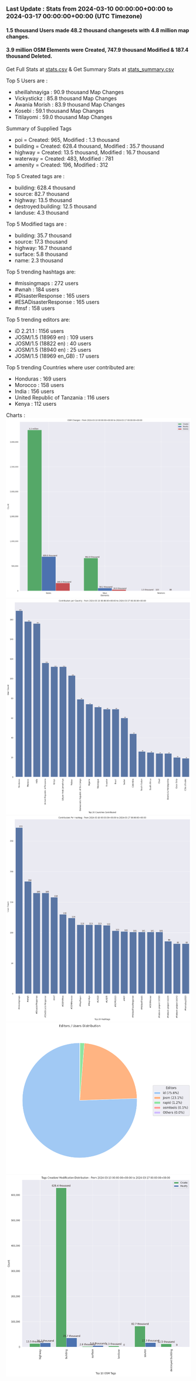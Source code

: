 ### Last Update : Stats from 2024-03-10 00:00:00+00:00 to 2024-03-17 00:00:00+00:00 (UTC Timezone)

#### 1.5 thousand Users made 48.2 thousand changesets with 4.8 million map changes.
#### 3.9 million OSM Elements were Created, 747.9 thousand Modified & 187.4 thousand Deleted.
Get Full Stats at [stats.csv](/stats/hotosm/Weekly/stats.csv)
 & Get Summary Stats at [stats_summary.csv](/stats/hotosm/Weekly/stats_summary.csv)

Top 5 Users are : 
- sheillahnayiga : 90.9 thousand Map Changes
- Vickystickz : 85.8 thousand Map Changes
- Awania Morish : 83.9 thousand Map Changes
- Kosebi : 59.1 thousand Map Changes
- Titilayomi : 59.0 thousand Map Changes

Summary of Supplied Tags
- poi = Created: 965, Modified : 1.3 thousand
- building = Created: 628.4 thousand, Modified : 35.7 thousand
- highway = Created: 13.5 thousand, Modified : 16.7 thousand
- waterway = Created: 483, Modified : 781
- amenity = Created: 196, Modified : 312


Top 5 Created tags are :
- building: 628.4 thousand
- source: 82.7 thousand
- highway: 13.5 thousand
- destroyed:building: 12.5 thousand
- landuse: 4.3 thousand


Top 5 Modified tags are :
- building: 35.7 thousand
- source: 17.3 thousand
- highway: 16.7 thousand
- surface: 5.8 thousand
- name: 2.3 thousand


Top 5 trending hashtags are:
- #missingmaps : 272 users
- #wnah : 184 users
- #DisasterResponse : 165 users
- #ESADisasterResponse : 165 users
- #msf : 158 users


Top 5 trending editors are:
- iD 2.21.1 : 1156 users
- JOSM/1.5 (18969 en) : 109 users
- JOSM/1.5 (18822 en) : 40 users
- JOSM/1.5 (18940 en) : 25 users
- JOSM/1.5 (18969 en_GB) : 17 users


Top 5 trending Countries where user contributed are:
- Honduras : 169 users
- Morocco : 158 users
- India : 156 users
- United Republic of Tanzania : 116 users
- Kenya : 112 users


 Charts : 
![Alt text](./stats_osm_changes.png) 
![Alt text](./stats_users_per_country.png) 
![Alt text](./stats_users_per_hashtag.png) 
![Alt text](./stats_editors_pie_chart.png) 
![Alt text](./stats_tags.png) 
